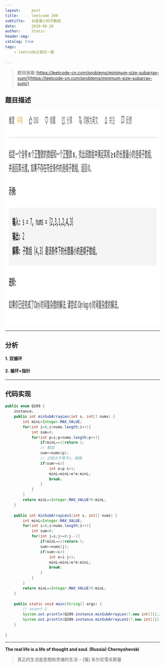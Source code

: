 ```yaml
---
layout:     post
title:      leetcode 209
subtitle:   长度最小的子数组
date:       2020-06-28
author:     Static
header-img: 
catalog: true
tags:
    - leetcode之每日一题
    
---
```


> 题目链接:[https://leetcode-cn.com/problems/minimum-size-subarray-sum/](https://leetcode-cn.com/problems/minimum-size-subarray-sum/)

## 题目描述

<html>
    <img src="/img/leetcode/leetcode-209.png" width="700" height="700" /> 
</html>

---

## 分析

#### 1. 双循环

#### 2. 循环+指针

---

## 代码实现

```java
public enum Q209 {
    instance;
    public int minSubArrayLen(int s, int[] nums) {
        int minL=Integer.MAX_VALUE;
        for(int i=0;i<nums.length;i++){
            int sum=0;
            for(int p=i;p<nums.length;p++){
                if(minL==1)return 1;
                // 累加
                sum+=nums[p];
                // 之和大于等于s，赋值
                if(sum>=s){
                    int e=p-i+1;
                    minL=minL>e?e:minL;
                    break;
                }
            }
        }
        return minL==Integer.MAX_VALUE?0:minL;
    }

    public int minSubArrayLen1(int s, int[] nums) {
        int minL=Integer.MAX_VALUE;
        for(int i=0;i<nums.length;i++){
            int sum=0;
            for(int j=i;j>=0;j--){
                if(minL==1)return 1;
                sum+=nums[j];
                if(sum>=s){
                    int e=i-j+1;
                    minL=minL>e?e:minL;
                    break;
                }
            }
        }
        return minL==Integer.MAX_VALUE?0:minL;
    }

    public static void main(String[] args) {
        // assert 2
        System.out.println(Q209.instance.minSubArrayLen(7,new int[]{2,3,1,2,4,3}));
        System.out.println(Q209.instance.minSubArrayLen1(7,new int[]{2,3,1,2,4,3}));
    }
    
}
```

---

**The real life is a life of thought and soul. (Russia) Chernyshevski**

> 真正的生活是思想和灵魂的生活-- \[俄] 车尔尼雪夫斯基